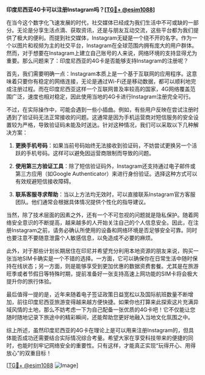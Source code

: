 **印度尼西亚4G卡可以注册Instagram吗？[[TG💪+ @esim1088](https://t.me/s/esim1088)]**

在当今这个数字化飞速发展的时代，社交媒体已经成为我们生活中不可或缺的一部分。无论是分享生活点滴、获取资讯，还是与朋友互动交流，这些平台都为我们提供了极大的便利。而提到社交媒体，Instagram无疑是一个绕不开的名字。作为一个以图片和视频为主的社交平台，Instagram在全球范围内拥有庞大的用户群体。然而，对于想要在Instagram上建立自己账号的人来说，网络环境的支持显得尤为重要。那么问题来了：印度尼西亚的4G卡是否能够支持Instagram的注册呢？

首先，我们需要明确一点：Instagram本质上是一个基于互联网的应用程序。这意味着只要你有稳定的网络连接，无论是通过Wi-Fi还是移动数据，都可以顺利地完成注册过程。而在印度尼西亚这样一个互联网普及率较高的国家，4G网络覆盖范围广泛，速度也相对稳定，因此使用当地的4G卡进行Instagram注册完全可行。

不过，在实际操作中，可能会遇到一些小插曲。例如，有些用户反映在尝试注册时遇到了验证码无法正常接收的问题。这通常是因为手机运营商对短信服务的安全设置较为严格，导致验证码未能及时送达。针对这种情况，我们可以采取以下几种解决方案：

1. **更换手机号码**：如果当前号码始终无法接收到验证码，不妨尝试更换另一个活跃的手机号码。这样可以避免因运营商限制而导致的问题。
   
2. **使用第三方验证工具**：除了短信验证码外，Instagram还支持通过电子邮件或第三方应用（如Google Authenticator）来进行身份验证。选择这种方式可以有效规避短信接收障碍。

3. **联系客服寻求帮助**：当以上方法均无效时，可以直接联系Instagram官方客服团队。他们通常会根据具体情况提供个性化的指导建议。

当然，除了技术层面的因素之外，还有一个不可忽视的问题就是隐私保护。随着网络安全意识的不断提高，越来越多的人开始关注自己的个人信息安全。因此，在注册Instagram之前，请务必确认所使用的设备和网络环境是否足够安全可靠。同时也要注意不要随意泄露个人敏感信息，以免造成不必要的麻烦。

此外，对于那些计划长期居住在印尼并希望充分利用本地资源的朋友来说，购买一张当地SIM卡确实是一个不错的选择。一方面，它可以确保你在日常生活中随时保持在线状态；另一方面，则是能够享受到更加优惠的数据资费套餐。尤其是在旅游旺季或者节假日等特殊时期，提前准备好一张支持高速上网功能的SIM卡将会极大提升你的旅行体验。

最后值得一提的是，近年来随着电子签证政策日益宽松以及国际航班数量不断增加，前往印度尼西亚旅游变得越来越方便快捷。如果你也打算来此探索这片充满异域风情的土地，那么不妨考虑一下为自己配备一张优质的4G卡吧！它不仅能让您随时随地记录下旅途中的精彩瞬间，还能帮助您更好地融入当地文化氛围之中。

综上所述，虽然印度尼西亚的4G卡在理论上是可以用来注册Instagram的，但具体能否成功还需要结合实际情况综合考量。希望大家在享受科技带来的便捷的同时，也能时刻牢记网络安全的重要性。只有这样，才能真正实现“玩得开心、用得放心”的双重目标！

[[TG💪+ @esim1088](https://t.me/s/esim1088) ![Image](https://i.postimg.cc/4NQfJmqS/Snipaste-2025-05-13-00-14-12.png)]